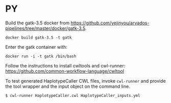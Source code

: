 # PY

Build the gatk-3.5 docker from https://github.com/yejinyou/arvados-pipelines/tree/master/docker/gatk-3.5.
```
docker build gatk-3.5 -t gatk
```

Enter the gatk container with: 
``` 
docker run -i -t gatk /bin/bash 
```
Follow the instructions to install cwltools and cwl-runner: https://github.com/common-workflow-language/cwltool


To test generated HaplotypeCaller CWL files, invoke ```cwl-runner``` and provide the tool wrapper and the input object on the command line.
```
$ cwl-runner HaplotypeCaller.cwl HaplotypeCaller_inputs.yml
```

